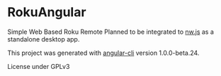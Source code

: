 # RokuAngular

Simple Web Based Roku Remote
Planned to be integrated to  [nw.js](https://github.com/nwjs/nw.js) as a standalone desktop app.

This project was generated with [angular-cli](https://github.com/angular/angular-cli) version 1.0.0-beta.24.

License under GPLv3
